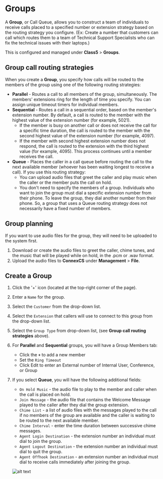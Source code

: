 # Groups

A **Group**, or Call Queue, allows you to construct a team of individuals to receive calls placed to a specified number or extension strategy based on the routing strategy you configure. (Ex: Create a number that customers can call which routes them to a team of Technical Support Specialists who can fix the technical issues with their laptops.)

This is configured and managed under **Class5** > **Groups**. 

## Group call routing strategies
When you create a **Group**, you specify how calls will be routed to the members of the group using one of the following routing strategies:

* **Parallel** - Routes a call to all members of the group, simultaneously. The members' extensions ring for the length of time you specify. You can assign unique timeout timers for individual members.
* **Sequential** - Routes a call in a sequential order, based on the member's extension number.  By default, a call is routed to the member with the highest value of the extension number (for example, 5021).
    * If the member is busy on another call or does not receive the call for a specific time duration, the call is routed to the member with the second highest value of the extension number (for example, 4097). 
    * If the member with second highest extension number does not respond, the call is routed to the extension with the third highest value (for example, 4095). This process continues until a member receives the call. 
* **Queue** - Places the caller in a call queue before routing the call to the next available member (whoever has been waiting longest to receive a call). If you use this routing strategy:
    * You can upload audio files that greet the caller and play music when the caller or the member puts the call on hold.
    * You don't need to specify the members of a group. Individuals who want to join the group must dial a specific extension number from their phone. To leave the group, they dial another number from their phone. So, a group that uses a Queue routing strategy does not necessarily have a fixed number of members. 

## Group planning 
If you want to use audio files for the group, they will need to be uploaded to the system first. 
    
1. Download or create the audio files to greet the caller, chime tunes, and the music that will be played while on hold, in the .pcm or .wav format.
2. Upload the audio files to **ConnexCS** under **Management** > **File**.

## Create a Group

1. Click the '+' icon (located at the top-right corner of the page).
2. Enter a `Name` for the group.
3. Select the `Customer` from the drop-down list.
4. Select the `Extension` that callers will use to connect to this group from the drop-down list.
5. Select the `Group Type` from drop-down list, (see **Group call routing strategies** above).
6. For **Parallel** and **Sequential** groups, you will have a Group Members tab: 

    * Click the **`+`** to add a new member
    * Set the `Ring Timeout`
    * Click Edit to enter an External number of Internal User, Conference, or Group
    
6. If you select **Queue**, you will have the following additional fields:
    
    * `On Hold Music` - the audio file to play to the member and caller when the call is placed on hold.
    * `Join Message` - the audio file that contains the Welcome Message played to the caller after they dial the group extension.
    * `Chime List` - a list of audio files with the messages played to the call if no members of the group are available and the caller is waiting to be routed to the next available member.
    * `Chime Interval` - enter the time duration between successive chime messages.
    * `Agent Login Destination` - the extension number an individual must dial to join the group.
    * `Agent Logout Destination` - the extension number an individual must dial to quit the group. 
    * `Agent Offhook Destination` - an extension number an individual must dial to receive calls immediately after joining the group. 
    
    
    ![alt text][groups-popup]

[groups-popup]: /class5/img/groups-popup.png "groups-popup"
